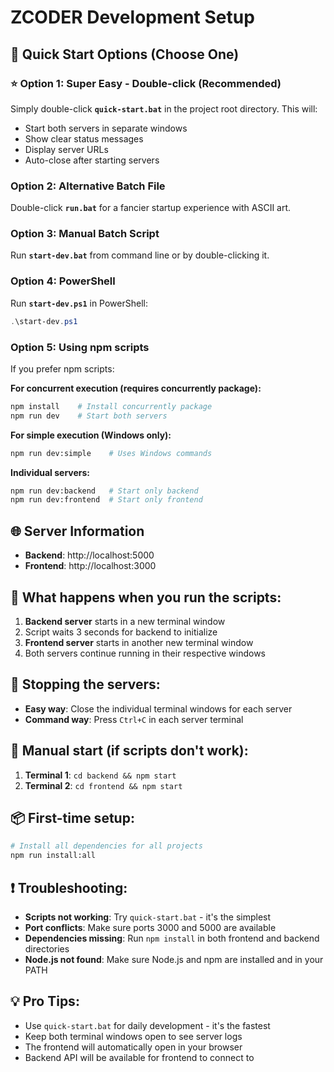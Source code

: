 # ZCODER Development Setup

## 🚀 Quick Start Options (Choose One)

### ⭐ **Option 1: Super Easy - Double-click** (Recommended)
Simply double-click **`quick-start.bat`** in the project root directory. This will:
- Start both servers in separate windows
- Show clear status messages
- Display server URLs
- Auto-close after starting servers

### **Option 2: Alternative Batch File**
Double-click **`run.bat`** for a fancier startup experience with ASCII art.

### **Option 3: Manual Batch Script**
Run **`start-dev.bat`** from command line or by double-clicking it.

### **Option 4: PowerShell**
Run **`start-dev.ps1`** in PowerShell:
```powershell
.\start-dev.ps1
```

### **Option 5: Using npm scripts**
If you prefer npm scripts:

**For concurrent execution (requires concurrently package):**
```bash
npm install    # Install concurrently package
npm run dev    # Start both servers
```

**For simple execution (Windows only):**
```bash
npm run dev:simple    # Uses Windows commands
```

**Individual servers:**
```bash
npm run dev:backend   # Start only backend
npm run dev:frontend  # Start only frontend
```

## 🌐 Server Information
- **Backend**: http://localhost:5000
- **Frontend**: http://localhost:3000

## 📝 What happens when you run the scripts:
1. **Backend server** starts in a new terminal window
2. Script waits 3 seconds for backend to initialize
3. **Frontend server** starts in another new terminal window
4. Both servers continue running in their respective windows

## 🛑 Stopping the servers:
- **Easy way**: Close the individual terminal windows for each server
- **Command way**: Press `Ctrl+C` in each server terminal

## 🔧 Manual start (if scripts don't work):
1. **Terminal 1**: `cd backend && npm start`
2. **Terminal 2**: `cd frontend && npm start`

## 📦 First-time setup:
```bash
# Install all dependencies for all projects
npm run install:all
```

## ❗ Troubleshooting:
- **Scripts not working**: Try `quick-start.bat` - it's the simplest
- **Port conflicts**: Make sure ports 3000 and 5000 are available
- **Dependencies missing**: Run `npm install` in both frontend and backend directories
- **Node.js not found**: Make sure Node.js and npm are installed and in your PATH

## 💡 Pro Tips:
- Use `quick-start.bat` for daily development - it's the fastest
- Keep both terminal windows open to see server logs
- The frontend will automatically open in your browser
- Backend API will be available for frontend to connect to
